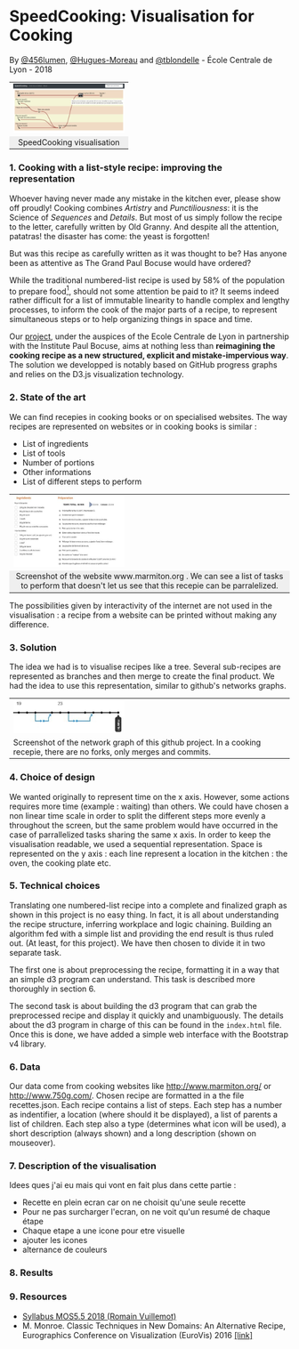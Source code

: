 # SpeedCooking: Visualisation for Cooking
By [@456lumen](https://github.com/456lumen), [@Hugues-Moreau](https://github.com/Hugues-Moreau) and [@tblondelle](https://github.com/tblondelle) - École Centrale de Lyon - 2018

<table border="0">
  <tr>
    <td>
      <a href="https://tblondelle.github.io/DataVisualisationProject/" title="See it now!"><img src="/img/capture d'ecran visualisation.png" style="width: 200px;"></a>
    </td>
  </tr>
  <tr>
    <td align="center" bgcolor="EFEFEF">
    SpeedCooking visualisation
    </td>
  </tr>
</table>


### 1. Cooking with a list-style recipe: improving the representation
Whoever having never made any mistake in the kitchen ever, please show off proudly! Cooking combines *Artistry* and *Punctiliousness*: it is the Science of *Sequences* and *Details*. But most of us simply follow the recipe to the letter, carefully written by Old Granny. And despite all the attention, patatras! the disaster has come: the yeast is forgotten!

But was this recipe as carefully written as it was thought to be? Has anyone been as attentive as The Grand Paul Bocuse would have ordered?

While the traditional numbered-list recipe is used by 58% of the population to prepare food[<sup>1</sup>](https://www.reportlinker.com/insight/americans-cooking-habits.html), should not some attention be paid to it? It seems indeed rather difficult for a list of immutable linearity to handle complex and lengthy processes, to inform the cook of the major parts of a recipe, to represent simultaneous steps or to help organizing things in space and time.

Our [project](https://tblondelle.github.io/DataVisualisationProject/), under the auspices of the Ecole Centrale de Lyon in partnership with the Institute Paul Bocuse, aims at nothing less than **reimagining the cooking recipe as a new structured, explicit and mistake-impervious way**. The solution we developped is notably based on GitHub progress graphs and relies on the D3.js visualization technology.


### 2. State of the art

We can find recepies in cooking books or on specialised websites. The way recipes are represented on websites or in cooking books is similar : 

* List of ingredients
* List of tools
* Number of portions
* Other informations
* List of different steps to perform

<table border="0">
  <tr>
    <td>
      <img src="/img/recette_brookie_marmiton.JPG" style="width: 200px;">
    </td>
  </tr>
  <tr>
    <td align="center" bgcolor="EFEFEF">
     Screenshot of the website www.marmiton.org . We can see a list of tasks to perform that doesn't let us see that this recepie can be parralelized. 
    </td>
  </tr>
</table>


The possibilities given by interactivity of the internet are not used in the visualisation : a recipe from a website can be printed without making any difference. 


### 3. Solution

The idea we had is to visualise recipes like a tree. Several sub-recipes are represented as branches and then merge to create the final product. We had the idea to use this representation, similar to github's networks graphs. 

<table>
  <tr>
    <td>
      <img src="/img/structure github.JPG" style="width: 200px;">
    </td>
  </tr>
  <tr>
    <td>
     Screenshot of the network graph of this github project. In a cooking recepie, there are no forks, only merges and commits.
    </td>
  </tr>
</table>



### 4. Choice of design
We wanted originally to represent time on the x axis. However, some actions requires more time (example : waiting) than others. We could have chosen a non linear time scale in order to split the different steps more evenly a throughout the screen, but the same problem would have occurred in the case of parrallelized tasks sharing the same x axis. In order to keep the visualisation readable, we used a sequential representation.  Space is represented on the y axis : each line represent a location in the kitchen : the oven, the cooking plate etc.


### 5. Technical choices
Translating one numbered-list recipe into a complete and finalized graph as shown in this project is no easy thing. In fact, it is all about understanding the recipe structure, inferring workplace and logic chaining. Building an algorithm fed with a simple list and providing the end result is thus ruled out. (At least, for this project). We have then chosen to divide it in two separate task. 

The first one is about preprocessing the recipe, formatting it in a way that an simple d3 program can understand. This task is described more thoroughly in section 6. 

The second task is about building the d3 program that can grab the preprocessed recipe and display it quickly and unambiguously. The details about the d3 program in charge of this can be found in the `index.html` file. Once this is done, we have added a simple web interface with the Bootstrap v4 library.



### 6. Data

Our data come from cooking websites like http://www.marmiton.org/ or http://www.750g.com/. Chosen recipe are formatted in a the file recettes.json. Each recipe contains a list of steps. Each step has a number as indentifier, a location (where should it be displayed), a list of parents a list of children. Each step also a type (determines what icon will be used), a short description (always shown) and a long description (shown on mouseover). 


### 7. Description of the visualisation 
Idees ques j'ai eu mais qui vont en fait plus dans cette partie : 
* Recette en plein ecran car on ne choisit qu'une seule recette
* Pour ne pas surcharger l'ecran, on ne voit qu'un resumé de chaque étape
* Chaque etape a une icone pour etre visuelle
*   ajouter les icones
* alternance de couleurs 



### 8. Results 


### 9. Resources
- [Syllabus MOS5.5 2018 (Romain Vuillemot)](https://github.com/LyonDataViz/MOS5.5-Dataviz)
- M. Monroe. Classic Techniques in New Domains: An Alternative Recipe, Eurographics Conference on Visualization (EuroVis) 2016 [[link]](https://diglib.eg.org/bitstream/handle/10.2312/eurovisshort20161172/119-123.pdf?sequence=1&isAllowed=y)
